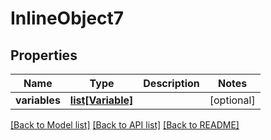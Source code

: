 # InlineObject7

## Properties
Name | Type | Description | Notes
------------ | ------------- | ------------- | -------------
**variables** | [**list[Variable]**](Variable.md) |  | [optional] 

[[Back to Model list]](../README.md#documentation-for-models) [[Back to API list]](../README.md#documentation-for-api-endpoints) [[Back to README]](../README.md)


